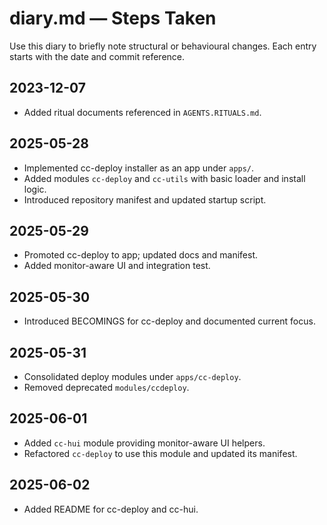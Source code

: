 # diary.md — Steps Taken

Use this diary to briefly note structural or behavioural changes. Each entry starts with the date and commit reference.

## 2023-12-07
- Added ritual documents referenced in `AGENTS.RITUALS.md`.

## 2025-05-28
- Implemented cc-deploy installer as an app under `apps/`.
- Added modules `cc-deploy` and `cc-utils` with basic loader and install logic.
- Introduced repository manifest and updated startup script.

## 2025-05-29
- Promoted cc-deploy to app; updated docs and manifest.
- Added monitor-aware UI and integration test.

## 2025-05-30
- Introduced BECOMINGS for cc-deploy and documented current focus.

## 2025-05-31
- Consolidated deploy modules under `apps/cc-deploy`.
- Removed deprecated `modules/ccdeploy`.

## 2025-06-01
- Added `cc-hui` module providing monitor-aware UI helpers.
- Refactored `cc-deploy` to use this module and updated its manifest.

## 2025-06-02
- Added README for cc-deploy and cc-hui.
